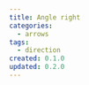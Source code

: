 ```yaml
---
title: Angle right
categories:
  - arrows
tags:
  - direction
created: 0.1.0
updated: 0.2.0
---
```

